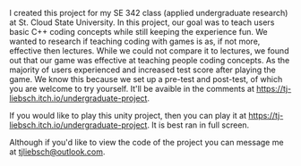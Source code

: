 I created this project for my SE 342 class (applied undergraduate research) at St. Cloud State University. 
In this project, our goal was to teach users basic C++ coding concepts while still keeping the experience fun.
We wanted to research if teaching coding with games is as, if not more, effective then lectures.
While we could not compare it to lectures, we found out that our game was effective at teaching people coding concepts.
As the majority of users experienced and increased test score after playing the game. 
We know this because we set up a pre-test and post-test, of which you are welcome to try yourself.
It'll be avaible in the comments at https://tj-liebsch.itch.io/undergraduate-project.

If you would like to play this unity project, then you can play it at https://tj-liebsch.itch.io/undergraduate-project. It is best ran in full screen.

Although if you'd like to view the code of the project you can message me at tjliebsch@outlook.com.
